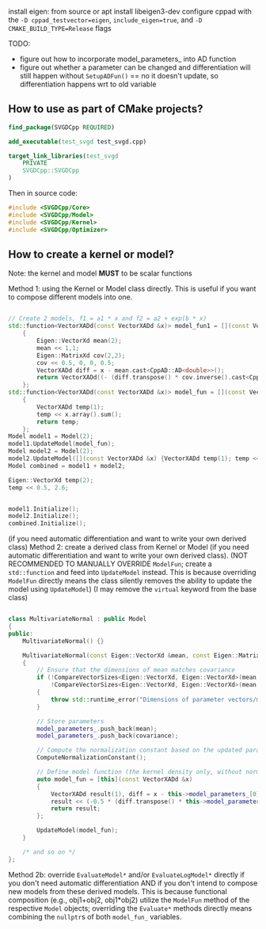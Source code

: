 install eigen: from source or apt install libeigen3-dev
configure cppad with the `-D cppad_testvector=eigen`, `include_eigen=true`, and `-D CMAKE_BUILD_TYPE=Release` flags


TODO:
- figure out how to incorporate model_parameters_ into AD function
- figure out whether a parameter can be changed and differentiation will still happen without `SetupADFun()` == no it doesn't update, so differentiation happens wrt to old variable

## How to use as part of CMake projects?
```cmake
find_package(SVGDCpp REQUIRED)

add_executable(test_svgd test_svgd.cpp)

target_link_libraries(test_svgd
    PRIVATE
    SVGDCpp::SVGDCpp
)
```

Then in source code:
```cpp
#include <SVGDCpp/Core>
#include <SVGDCpp/Model>
#include <SVGDCpp/Kernel>
#include <SVGDCpp/Optimizer>
```


## How to create a kernel or model?

Note: the kernel and model **MUST** to be scalar functions

Method 1: using the Kernel or Model class directly. This is useful if you want to compose different models into one.
```cpp

// Create 2 models, f1 = a1 * x and f2 = a2 + exp(b * x)
std::function<VectorXADd(const VectorXADd &x)> model_fun1 = [](const VectorXADd &x)
    {
        Eigen::VectorXd mean(2);
        mean << 1,1;
        Eigen::MatrixXd cov(2,2);
        cov << 0.5, 0, 0, 0.5;
        VectorXADd diff = x - mean.cast<CppAD::AD<double>>();
        return VectorXADd((- (diff.transpose() * cov.inverse().cast<CppAD::AD<double>>() * diff)).array().exp());
    };
std::function<VectorXADd(const VectorXADd &x)> model_fun = [](const VectorXADd &x)
    {
        VectorXADd temp(1);
        temp << x.array().sum();
        return temp;
    };
Model model1 = Model(2);
model1.UpdateModel(model_fun);
Model model2 = Model(2);
model2.UpdateModel([](const VectorXADd &x) {VectorXADd temp(1); temp << 2*x.array().sum(); return temp;});
Model combined = model1 + model2;

Eigen::VectorXd temp(2);
temp << 0.5, 2.6;


model1.Initialize();
model2.Initialize();
combined.Initialize();
```

(if you need automatic differentiation and want to write your own derived class)
Method 2: create a derived class from Kernel or Model (if you need automatic differentiation and want to write your own derived class). (NOT RECOMMENDED TO MANUALLY OVERRIDE `ModelFun`; create a `std::function` and feed into `UpdateModel` instead. This is because overriding `ModelFun` directly means the class silently removes the ability to update the model using `UpdateModel`) (I may remove the `virtual` keyword from the base class)
```cpp

class MultivariateNormal : public Model
{
public:
    MultivariateNormal() {}

    MultivariateNormal(const Eigen::VectorXd &mean, const Eigen::MatrixXd &covariance) : Model(mean.rows())
    {
        // Ensure that the dimensions of mean matches covariance
        if (!CompareVectorSizes<Eigen::VectorXd, Eigen::VectorXd>(mean, covariance.col(0)) ||
            !CompareVectorSizes<Eigen::VectorXd, Eigen::VectorXd>(mean, covariance.row(0)))
        {
            throw std::runtime_error("Dimensions of parameter vectors/matrices do not match.");
        }

        // Store parameters
        model_parameters_.push_back(mean);
        model_parameters_.push_back(covariance);

        // Compute the normalization constant based on the updated parameters
        ComputeNormalizationConstant();

        // Define model function (the kernel density only, without normalization constant)
        auto model_fun = [this](const VectorXADd &x)
        {
            VectorXADd result(1), diff = x - this->model_parameters_[0].cast<CppAD::AD<double>>();
            result << (-0.5 * (diff.transpose() * this->model_parameters_[1].cast<CppAD::AD<double>>().inverse() * diff).array()).exp();
            return result;
        };

        UpdateModel(model_fun);
    }

    /* and so on */
};
```
Method 2b: override `EvaluateModel*` and/or `EvaluateLogModel*` directly if you don't need automatic differentiation AND if you don't intend to compose new models from these derived models. This is because functional composition (e.g., obj1+obj2, obj1*obj2) utilize the `ModelFun` method of the respective `Model` objects; overriding the `Evaluate*` methods directly means combining the `nullptr`s of both `model_fun_` variables.